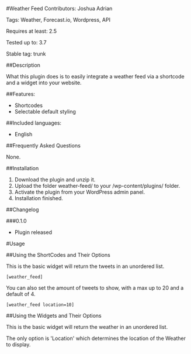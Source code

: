#Weather Feed
Contributors: Joshua Adrian

Tags: Weather, Forecast.io, Wordpress, API

Requires at least: 2.5

Tested up to: 3.7

Stable tag: trunk

##Description

What this plugin does is to easily integrate a weather feed via a shortcode and a widget into your website.

##Features:

* Shortcodes
* Selectable default styling

##Included languages:

* English

##Frequently Asked Questions

None.

##Installation

1. Download the plugin and unzip it.
2. Upload the folder weather-feed/ to your /wp-content/plugins/ folder.
3. Activate the plugin from your WordPress admin panel.
4. Installation finished.

##Changelog

###0.1.0

* Plugin released

#Usage

##Using the ShortCodes and Their Options</h2>
					
This is the basic widget will return the tweets in an unordered list.

	[weather_feed]

You can also set the amount of tweets to show, with a max up to 20 and a default of 4.

	[weather_feed location=10]

##Using the Widgets and Their Options</h2>
					
This is the basic widget will return the weather in an unordered list.

The only option is 'Location' which determines the location of the Weather to display.